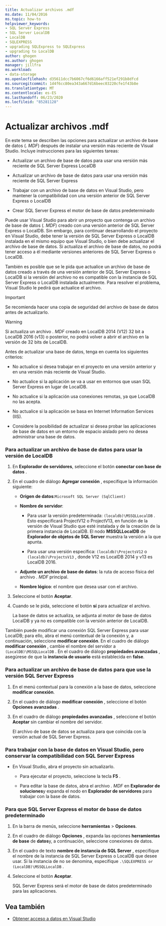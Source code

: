 ```yaml
---
title: Actualizar archivos .mdf
ms.date: 11/04/2016
ms.topic: how-to
helpviewer_keywords:
- SQL Server Express
- SQL Server LocalDB
- LocalDB
- SQLEXPRESS
- upgrading SQLExpress to SQLExpress
- upgrading to LocalDB
author: ghogen
ms.author: ghogen
manager: jillfra
ms.workload:
- data-storage
ms.openlocfilehash: d35611dcc7b6067cf6d6166aff521ef291b8dfcd
ms.sourcegitcommit: 1d4f6cc80ea343a667d16beec03220cfe1f43b8e
ms.translationtype: MT
ms.contentlocale: es-ES
ms.lasthandoff: 06/23/2020
ms.locfileid: "85281128"
---
```

# <a name="upgrade-mdf-files"></a>Actualizar archivos .mdf

En este tema se describen las opciones para actualizar un archivo de base de datos (*. MDF*) después de instalar una versión más reciente de Visual Studio. Incluye instrucciones para las siguientes tareas:

- Actualizar un archivo de base de datos para usar una versión más reciente de SQL Server Express LocalDB

- Actualizar un archivo de base de datos para usar una versión más reciente de SQL Server Express

- Trabajar con un archivo de base de datos en Visual Studio, pero mantener la compatibilidad con una versión anterior de SQL Server Express o LocalDB

- Crear SQL Server Express el motor de base de datos predeterminado

Puede usar Visual Studio para abrir un proyecto que contenga un archivo de base de datos (*. MDF*) creado con una versión anterior de SQL Server Express o LocalDB. Sin embargo, para continuar desarrollando el proyecto en Visual Studio, debe tener la versión de SQL Server Express o LocalDB instalada en el mismo equipo que Visual Studio, o bien debe actualizar el archivo de base de datos. Si actualiza el archivo de base de datos, no podrá tener acceso a él mediante versiones anteriores de SQL Server Express o LocalDB.

También es posible que se le pida que actualice un archivo de base de datos creado a través de una versión anterior de SQL Server Express o LocalDB si la versión del archivo no es compatible con la instancia de SQL Server Express o LocalDB instalada actualmente. Para resolver el problema, Visual Studio le pedirá que actualice el archivo.

> [!IMPORTANT]
> Se recomienda hacer una copia de seguridad del archivo de base de datos antes de actualizarlo.

> [!WARNING]
> Si actualiza un archivo *. MDF* creado en LocalDB 2014 (V12) 32 bit a LocalDB 2016 (v13) o posterior, no podrá volver a abrir el archivo en la versión de 32 bits de LocalDB.

Antes de actualizar una base de datos, tenga en cuenta los siguientes criterios:

- No actualice si desea trabajar en el proyecto en una versión anterior y en una versión más reciente de Visual Studio.

- No actualice si la aplicación se va a usar en entornos que usan SQL Server Express en lugar de LocalDB.

- No actualice si la aplicación usa conexiones remotas, ya que LocalDB no las acepta.

- No actualice si la aplicación se basa en Internet Information Services (IIS).

- Considere la posibilidad de actualizar si desea probar las aplicaciones de base de datos en un entorno de espacio aislado pero no desea administrar una base de datos.

### <a name="to-upgrade-a-database-file-to-use-the-localdb-version"></a>Para actualizar un archivo de base de datos para usar la versión de LocalDB

1. En **Explorador de servidores**, seleccione el botón **conectar con base de datos** .

2. En el cuadro de diálogo **Agregar conexión** , especifique la información siguiente:

    - **Origen de datos**:`Microsoft SQL Server (SqlClient)`

    - **Nombre de servidor**:

        - Para usar la versión predeterminada: `(localdb)\MSSQLLocalDB` .  Esto especificará ProjectV12 o ProjectV13, en función de la versión de Visual Studio que esté instalada y de la creación de la primera instancia de LocalDB. El nodo **MSSQLLocalDB** de **Explorador de objetos de SQL Server** muestra la versión a la que apunta.

        - Para usar una versión específica: `(localdb)\ProjectsV12` o `(localdb)\ProjectsV13` , donde V12 es LocalDB 2014 y v13 es LocalDB 2016.

    - **Adjunte un archivo de base de datos**: la ruta de acceso física del archivo *. MDF* principal.

    - **Nombre lógico**: el nombre que desea usar con el archivo.

3. Seleccione el botón **Aceptar**.

4. Cuando se le pida, seleccione el botón **sí** para actualizar el archivo.

    La base de datos se actualiza, se adjunta al motor de base de datos LocalDB y ya no es compatible con la versión anterior de LocalDB.

También puede modificar una conexión SQL Server Express para usar LocalDB; para ello, abra el menú contextual de la conexión y, a continuación, seleccione **modificar conexión**. En el cuadro de diálogo **modificar conexión** , cambie el nombre del servidor a `(LocalDB)\MSSQLLocalDB` . En el cuadro de diálogo **propiedades avanzadas** , asegúrese de que la **instancia de usuario** está establecida en **false**.

### <a name="to-upgrade-a-database-file-to-use-the-sql-server-express-version"></a>Para actualizar un archivo de base de datos para que use la versión SQL Server Express

1. En el menú contextual para la conexión a la base de datos, seleccione **modificar conexión**.

2. En el cuadro de diálogo **modificar conexión** , seleccione el botón **Opciones avanzadas** .

3. En el cuadro de diálogo **propiedades avanzadas** , seleccione el botón **Aceptar** sin cambiar el nombre del servidor.

    El archivo de base de datos se actualiza para que coincida con la versión actual de SQL Server Express.

### <a name="to-work-with-the-database-in-visual-studio-but-retain-compatibility-with-sql-server-express"></a>Para trabajar con la base de datos en Visual Studio, pero conservar la compatibilidad con SQL Server Express

- En Visual Studio, abra el proyecto sin actualizarlo.

  - Para ejecutar el proyecto, seleccione la tecla **F5** .

  - Para editar la base de datos, abra el archivo *. MDF* en **Explorador de soluciones**y expanda el nodo en **Explorador de servidores** para trabajar con la base de datos.

### <a name="to-make-sql-server-express-the-default-database-engine"></a>Para que SQL Server Express el motor de base de datos predeterminado

1. En la barra de menús, seleccione **herramientas**  >  **Opciones**.

2. En el cuadro de diálogo **Opciones** , expanda las opciones **herramientas de base** de **datos**y, a continuación, seleccione conexiones de datos.

3. En el cuadro de texto **nombre de instancia de SQL Server** , especifique el nombre de la instancia de SQL Server Express o LocalDB que desee usar. Si la instancia de no se denomina, especifique `.\SQLEXPRESS or (LocalDB)\MSSQLLocalDB` .

4. Seleccione el botón **Aceptar**.

    SQL Server Express será el motor de base de datos predeterminado para las aplicaciones.

## <a name="see-also"></a>Vea también

- [Obtener acceso a datos en Visual Studio](accessing-data-in-visual-studio.md)

